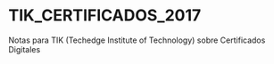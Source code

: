 # TIK_CERTIFICADOS_2017
Notas para TIK (Techedge Institute of Technology) sobre Certificados Digitales
